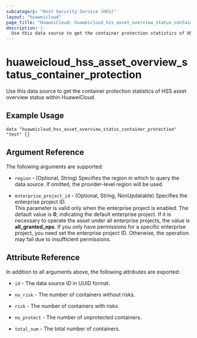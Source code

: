 ```yaml
---
subcategory: "Host Security Service (HSS)"
layout: "huaweicloud"
page_title: "HuaweiCloud: huaweicloud_hss_asset_overview_status_container_protection"
description: |-
  Use this data source to get the container protection statistics of HSS asset overview status within HuaweiCloud.
---
```


# huaweicloud_hss_asset_overview_status_container_protection

Use this data source to get the container protection statistics of HSS asset overview status within HuaweiCloud.

## Example Usage

```hcl
data "huaweicloud_hss_asset_overview_status_container_protection" "test" {}
```

## Argument Reference

The following arguments are supported:

* `region` - (Optional, String) Specifies the region in which to query the data source.
  If omitted, the provider-level region will be used.

* `enterprise_project_id` - (Optional, String, NonUpdatable) Specifies the enterprise project ID.  
  This parameter is valid only when the enterprise project is enabled.
  The default value is **0**, indicating the default enterprise project.
  If it is necessary to operate the asset under all enterprise projects, the value is **all_granted_eps**.
  If you only have permissions for a specific enterprise project, you need set the enterprise project ID. Otherwise,
  the operation may fail due to insufficient permissions.

## Attribute Reference

In addition to all arguments above, the following attributes are exported:

* `id` - The data source ID in UUID format.

* `no_risk` - The number of containers without risks.

* `risk` - The number of containers with risks.

* `no_protect` - The number of unprotected containers.

* `total_num` - The total number of containers.
